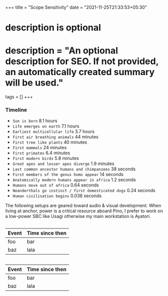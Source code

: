+++
title = "Scope Sensitivity"
date = "2021-11-25T21:33:53+05:30"

#
# description is optional
#
# description = "An optional description for SEO. If not provided, an automatically created summary will be used."
tags = []
+++


### Timeline
- `Sun is born` 8.1 hours
- `Life emerges on earth` 7.1 hours
- `Earliest multicellular life` 3.7 hours
- `First air breathing animals` 44 minutes
- `First tree like plants` 40 minutes
- `First mammals` 24 minutes
- `First primates` 6.4 minutes
- `First modern birds` 5.8 minutes
- `Great apes and lesser apes diverge` 1.9 minutes
- `Last common ancestor humans and chimpanzees` 38 seconds
- `First members of the genus homo appear` 14 seconds
- `Anatomically modern humans appear in africa` 1.2 seconds
- `Humans move out of africa` 0.64 seconds
- `Neanderthals go instinct / first domesticated dogs` 0.24 seconds
- `Human civilisation begins` 0.038 seconds


The following setups are geared toward audio & visual development. When living at anchor, power is a critical resource aboard Pino, I prefer to work on a low-power SBC like Usagi otherwise my main workstation is Ayatori.


<!-- Load d3.js -->
<script src="https://d3js.org/d3.v6.js"></script>

<!-- Create a div where the graph will take place -->
<div id="universe_timeline" class="timeline">
    <div id="universe_timeline_donut"></div>
    <div id="universe_timeline_table" class="timeline_table">
        <table>
            <thead>
                <tr>
                    <th>Event</th>
                    <th>Time since then</th>
                </tr>
            </thead>
            <tbody>
                <tr>
                    <td>foo</td>
                    <td>bar</td>
                </tr>
                <tr>
                    <td>baz</td>
                    <td>lala</td>
                </tr>
            </tbody>
        </table>
    </div>
</div>

<div id="earth_timeline" class="timeline">
    <div id="earth_timeline_donut"></div>
    <div id="earth_timeline_table" class="timeline_table">
        <table>
            <thead>
                <tr>
                    <th>Event</th>
                    <th>Time since then</th>
                </tr>
            </thead>
            <tbody>
                <tr>
                    <td>foo</td>
                    <td>bar</td>
                </tr>
                <tr>
                    <td>baz</td>
                    <td>lala</td>
                </tr>
            </tbody>
        </table>
    </div>
</div>


<script src="/js/scale_blog/scale.js" type="text/javascript"></script>

<script type="text/javascript">

 drawPieForTimeline(
     d3,
     universeTimeline,
     'universe_timeline_donut',
     {
         height: pie_height,
         width: pie_width,
         margin: pie_margin
     }
 );

// drawBarForTimeline(d3, universeTimeline, 'universe_timeline_bar', "c");

 drawPieForTimeline(
     d3,
     earthTimeline,
     'earth_timeline_donut',
     {
         height: pie_height,
         width: pie_width,
         margin: pie_margin
     }
 );

// drawBarForTimeline(d3, earthTimeline, 'earth_timeline_bar', "c");

</script>

<style>
 body {
     width: 100%;
 }

 svg text {
     font-weight: 200;
     font-size: 12px;
 }

 svg polyline{
     opacity: .3;
     stroke: black;
     stroke-width: 1px;
     fill: none;
 }

 .timeline, .timeline_table {
     display: flex;
 }

 .timeline_table {
     height: fit-content;
 }
</style>
